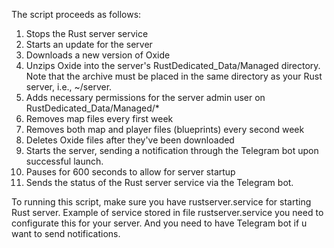 The script proceeds as follows:

1. Stops the Rust server service
2. Starts an update for the server
3. Downloads a new version of Oxide
4. Unzips Oxide into the server's RustDedicated_Data/Managed directory. Note that the archive must be placed in the same directory as your Rust server, i.e., ~/server.
5. Adds necessary permissions for the server admin user on RustDedicated_Data/Managed/*
6. Removes map files every first week
7. Removes both map and player files (blueprints) every second week
8. Deletes Oxide files after they've been downloaded
9. Starts the server, sending a notification through the Telegram bot upon successful launch.
10. Pauses for 600 seconds to allow for server startup
11. Sends the status of the Rust server service via the Telegram bot.

To running this script, make sure you have rustserver.service for starting Rust server. Example of service stored in file rustserver.service you need to configurate this for your server. 
And you need to have Telegram bot if u want to send notifications.

